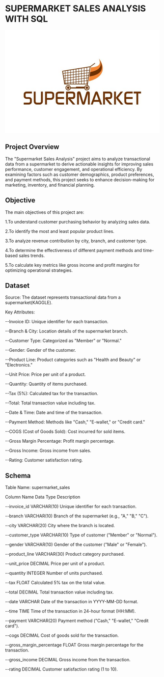 # SUPERMARKET SALES ANALYSIS WITH SQL
![](https://github.com/krishnathulasi1994/SUPERMARKET_SALES/blob/main/SUPERMARKET%20LOGO)


## Project Overview
The "Supermarket Sales Analysis" project aims to analyze transactional data from a supermarket to derive actionable insights for improving sales performance, customer engagement, and operational efficiency. By examining factors such as customer demographics, product preferences, and payment methods, this project seeks to enhance decision-making for marketing, inventory, and financial planning.

## Objective
The main objectives of this project are:

1.To understand customer purchasing behavior by analyzing sales data.

2.To identify the most and least popular product lines.

3.To analyze revenue contribution by city, branch, and customer type.

4.To determine the effectiveness of different payment methods and time-based sales trends.

5.To calculate key metrics like gross income and profit margins for optimizing operational strategies.

## Dataset
Source: The dataset represents transactional data from a supermarket(KAGGLE).

Key Attributes:

--Invoice ID: Unique identifier for each transaction.

--Branch & City: Location details of the supermarket branch.

--Customer Type: Categorized as "Member" or "Normal."

--Gender: Gender of the customer.

--Product Line: Product categories such as "Health and Beauty" or "Electronics."

--Unit Price: Price per unit of a product.

--Quantity: Quantity of items purchased.

--Tax (5%): Calculated tax for the transaction.

--Total: Total transaction value including tax.

--Date & Time: Date and time of the transaction.

--Payment Method: Methods like "Cash," "E-wallet," or "Credit card."

--COGS (Cost of Goods Sold): Cost incurred for sold items.

--Gross Margin Percentage: Profit margin percentage.

--Gross Income: Gross income from sales.

--Rating: Customer satisfaction rating.


## Schema
Table Name: supermarket_sales

Column Name	Data Type	Description

--invoice_id	VARCHAR(10)	Unique identifier for each transaction.

--branch	VARCHAR(10)	Branch of the supermarket (e.g., "A," "B," "C").

--city	VARCHAR(20)	City where the branch is located.

--customer_type	VARCHAR(10)	Type of customer ("Member" or "Normal").

--gender	VARCHAR(10)	Gender of the customer ("Male" or "Female").

--product_line	VARCHAR(30)	Product category purchased.

--unit_price	DECIMAL	Price per unit of a product.

--quantity	INTEGER	Number of units purchased.

--tax	FLOAT	Calculated 5% tax on the total value.

--total	DECIMAL	Total transaction value including tax.

--date	VARCHAR	Date of the transaction in YYYY-MM-DD format.

--time	TIME	Time of the transaction in 24-hour format (HH:MM).

--payment	VARCHAR(20)	Payment method ("Cash," "E-wallet," "Credit card").

--cogs	DECIMAL	Cost of goods sold for the transaction.

--gross_margin_percentage	FLOAT	Gross margin percentage for the transaction.

--gross_income	DECIMAL	Gross income from the transaction.

--rating	DECIMAL	Customer satisfaction rating (1 to 10).

